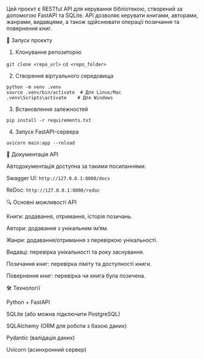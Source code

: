 Цей проєкт є RESTful API для керування бібліотекою, створений за допомогою FastAPI та SQLite. API дозволяє керувати книгами, авторами, жанрами, видавцями, а також здійснювати операції позичання та повернення книг.

🚀 Запуск проєкту

1. Клонування репозиторію

`git clone <repo_url>`
`cd <repo_folder>`

2. Створення віртуального середовища
```
python -m venv .venv
source .venv/bin/activate  # Для Linux/Mac
.venv\Scripts\activate    # Для Windows
```
3. Встановлення залежностей

`pip install -r requirements.txt`

4. Запуск FastAPI-сервера

`uvicorn main:app --reload`

📖 Документація API

Автодокументація доступна за такими посиланнями:

Swagger UI: `http://127.0.0.1:8000/docs`

ReDoc: `http://127.0.0.1:8000/redoc`



🔍 Основні можливості API

Книги: додавання, отримання, історія позичань.

Автори: додавання з унікальним ім’ям.

Жанри: додавання/отримання з перевіркою унікальності.

Видавці: перевірка унікальності та року заснування.

Позичання книг: перевірка ліміту та доступності книги.

Повернення книг: перевірка чи книга була позичена.

🛠 Технології

Python + FastAPI

SQLite (або можна підключити PostgreSQL)

SQLAlchemy (ORM для роботи з базою даних)

Pydantic (валідація даних)

Uvicorn (асинхронний сервер)
